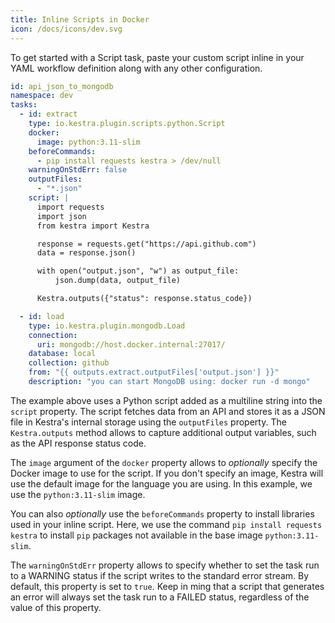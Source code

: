 ```yaml
---
title: Inline Scripts in Docker
icon: /docs/icons/dev.svg
---
```


To get started with a Script task, paste your custom script inline in your YAML workflow definition along with any other configuration.

```yaml
id: api_json_to_mongodb
namespace: dev
tasks:
  - id: extract
    type: io.kestra.plugin.scripts.python.Script
    docker:
      image: python:3.11-slim
    beforeCommands:
      - pip install requests kestra > /dev/null
    warningOnStdErr: false
    outputFiles:
      - "*.json"
    script: |
      import requests
      import json
      from kestra import Kestra

      response = requests.get("https://api.github.com")
      data = response.json()

      with open("output.json", "w") as output_file:
          json.dump(data, output_file)

      Kestra.outputs({"status": response.status_code})

  - id: load
    type: io.kestra.plugin.mongodb.Load
    connection:
      uri: mongodb://host.docker.internal:27017/
    database: local
    collection: github
    from: "{{ outputs.extract.outputFiles['output.json'] }}"
    description: "you can start MongoDB using: docker run -d mongo"
```

The example above uses a Python script added as a multiline string into the `script` property. The script fetches data from an API and stores it as a JSON file in Kestra's internal storage using the `outputFiles` property. The `Kestra.outputs` method allows to capture additional output variables, such as the API response status code.

The `image` argument of the `docker` property allows to *optionally* specify the Docker image to use for the script. If you don't specify an image, Kestra will use the default image for the language you are using. In this example, we use the `python:3.11-slim` image.

You can also *optionally* use the `beforeCommands` property to install libraries used in your inline script. Here, we use the command `pip install requests kestra` to install `pip` packages not available in the base image `python:3.11-slim`.

The `warningOnStdErr` property allows to specify whether to set the task run to a WARNING status if the script writes to the standard error stream. By default, this property is set to `true`. Keep in ming that a script that generates an error will always set the task run to a FAILED status, regardless of the value of this property.